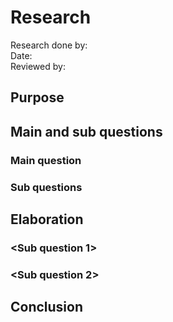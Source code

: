 # Research <Name>
Research done by:
<br>
Date:
<br>
Reviewed by:

## Purpose

## Main and sub questions
### Main question
### Sub questions

## Elaboration
### <Sub question 1>
### <Sub question 2>

## Conclusion